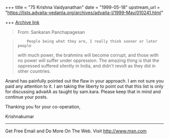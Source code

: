 +++
title = "75 Krishna Vaidyanathan"
date = "1999-05-18"
upstream_url = "https://lists.advaita-vedanta.org/archives/advaita-l/1999-May/010241.html"

+++
[Archive link](https://lists.advaita-vedanta.org/archives/advaita-l/1999-May/010241.html)

>From: Sankaran Panchapagesan <panchap at ICSL.UCLA.EDU>

>         People being what they are, I really think sooner or later people
>with much power, the brahmins will become corrupt, and those with no power
>will suffer under oppression. The amazing thing is that the oppressed
>suffered silently in India, and didn't revolt as they did in other
>countries.

Anand has painfully pointed out the flaw in your approach. I am not sure you
paid any attention to it. I am taking the liberty to point out that this
list is only for discussing advaitA as taught by sam.kara. Please keep that
in mind and continue your posts.

Thanking you for your co-operation,

Krishnakumar


_______________________________________________________________
Get Free Email and Do More On The Web. Visit http://www.msn.com

